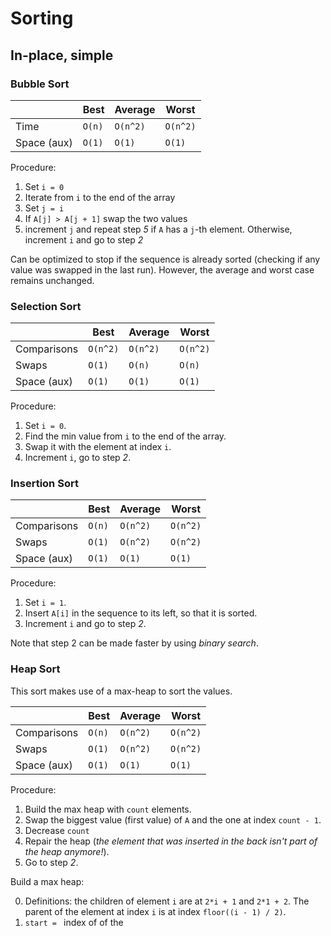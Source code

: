 # Sorting

## In-place, simple

### Bubble Sort

|             | Best   | Average  | Worst    |
| ----------- | ------ | -------- | -------- |
| Time        | `O(n)` | `O(n^2)` | `O(n^2)` |
| Space (aux) | `O(1)` | `O(1)`   | `O(1)`   |

Procedure:

1. Set `i = 0`
2. Iterate from `i` to the end of the array
3. Set `j = i`
4. If `A[j] > A[j + 1]` swap the two values
5. increment `j` and repeat step _5_ if `A` has a `j`-th element. Otherwise, increment `i` and go to step _2_

Can be optimized to stop if the sequence is already sorted (checking if any
value was swapped in the last run). However, the average and worst case remains unchanged.

### Selection Sort

|             | Best     | Average  | Worst    |
| ----------- | -------- | -------- | -------- |
| Comparisons | `O(n^2)` | `O(n^2)` | `O(n^2)` |
| Swaps       | `O(1)`   | `O(n)`   | `O(n)`   |
| Space (aux) | `O(1)`   | `O(1)`   | `O(1)`   |

Procedure:

1. Set `i = 0`.
2. Find the min value from `i` to the end of the array.
3. Swap it with the element at index `i`.
4. Increment `i`, go to step _2_.

### Insertion Sort

|             | Best   | Average  | Worst    |
| ----------- | ------ | -------- | -------- |
| Comparisons | `O(n)` | `O(n^2)` | `O(n^2)` |
| Swaps       | `O(1)` | `O(n^2)` | `O(n^2)` |
| Space (aux) | `O(1)` | `O(1)`   | `O(1)`   |

Procedure:

1. Set `i = 1`.
2. Insert `A[i]` in the sequence to its left, so that it is sorted.
3. Increment `i` and go to step _2_.

Note that step 2 can be made faster by using _binary search_.

### Heap Sort

This sort makes use of a max-heap to sort the values.

|             | Best   | Average  | Worst    |
| ----------- | ------ | -------- | -------- |
| Comparisons | `O(n)` | `O(n^2)` | `O(n^2)` |
| Swaps       | `O(1)` | `O(n^2)` | `O(n^2)` |
| Space (aux) | `O(1)` | `O(1)`   | `O(1)`   |

Procedure:

1. Build the max heap with `count` elements.
2. Swap the biggest value (first value) of `A` and the one at index `count - 1`.
3. Decrease `count`
4. Repair the heap (_the element that was inserted in the back isn't part of the heap anymore!_).
5. Go to step _2_.

Build a max heap:

0. Definitions: the children of element `i` are at `2*i + 1` and `2*1 + 2`. The parent of the
   element at index `i` is at index `floor((i - 1) / 2)`.
1. `start = ` index of of the
